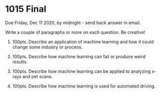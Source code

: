 
# 1015 Final

Due Friday, Dec 11 2020, by midnight - send back answer in email.

Write a couple of paragraphs or more on each question.  Be creative!  

 1. 100pts. Describe an application of machine learning and how it could change some industry or process.

 2. 100pts. Describe how machine learning can fail or produce weird results.

 3. 100pts. Describe how machine learning can be applied to analyzing x-rays and pet scans.

 4. 100pts. Describe how machine learning is used for automated driving.

